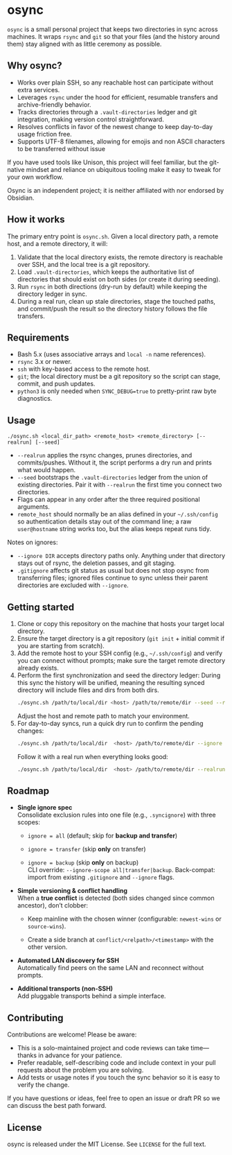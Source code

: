 # osync

`osync` is a small personal project that keeps two directories in sync across machines. It wraps `rsync` and `git` so that your files (and the history around them) stay aligned with as little ceremony as possible.

## Why osync?

- Works over plain SSH, so any reachable host can participate without extra services.
- Leverages `rsync` under the hood for efficient, resumable transfers and archive-friendly behavior.
- Tracks directories through a `.vault-directories` ledger and git integration, making version control straightforward.
- Resolves conflicts in favor of the newest change to keep day-to-day usage friction free.
- Supports UTF-8 filenames, allowing for emojis and non ASCII characters to be transferred without issue

If you have used tools like Unison, this project will feel familiar, but the git-native mindset and reliance on ubiquitous tooling make it easy to tweak for your own workflow.

Osync is an independent project; it is neither affiliated with nor endorsed by Obsidian.

## How it works

The primary entry point is `osync.sh`. Given a local directory path, a remote host, and a remote directory, it will:

1. Validate that the local directory exists, the remote directory is reachable over SSH, and the local tree is a git repository.
2. Load `.vault-directories`, which keeps the authoritative list of directories that should exist on both sides (or create it during seeding).
3. Run `rsync` in both directions (dry-run by default) while keeping the directory ledger in sync.
4. During a real run, clean up stale directories, stage the touched paths, and commit/push the result so the directory history follows the file transfers.

## Requirements

- Bash 5.x (uses associative arrays and `local -n` name references).
- `rsync` 3.x or newer.
- `ssh` with key-based access to the remote host.
- `git`; the local directory must be a git repository so the script can stage, commit, and push updates.
- `python3` is only needed when `SYNC_DEBUG=true` to pretty-print raw byte diagnostics.

## Usage

```
./osync.sh <local_dir_path> <remote_host> <remote_directory> [--realrun] [--seed]
```

- `--realrun` applies the rsync changes, prunes directories, and commits/pushes. Without it, the script performs a dry run and prints what would happen.
- `--seed` bootstraps the `.vault-directories` ledger from the union of existing directories. Pair it with `--realrun` the first time you connect two directories.
- Flags can appear in any order after the three required positional arguments.
- `remote_host` should normally be an alias defined in your `~/.ssh/config` so authentication details stay out of the command line; a raw `user@hostname` string works too, but the alias keeps repeat runs tidy.

Notes on ignores:
- `--ignore DIR` accepts directory paths only. Anything under that directory stays out of rsync, the deletion passes, and git staging.
- `.gitignore` affects git status as usual but does not stop osync from transferring files; ignored files continue to sync unless their parent directories are excluded with `--ignore`.

## Getting started

1. Clone or copy this repository on the machine that hosts your target local directory.
2. Ensure the target directory is a git repository (`git init` + initial commit if you are starting from scratch).
3. Add the remote host to your SSH config (e.g., `~/.ssh/config`) and verify you can connect without prompts; make sure the target remote directory already exists.
4. Perform the first synchronization and seed the directory ledger:
During this sync the history will be unified, meaning the resulting synced directory will include files and dirs from both dirs.
   ```bash
   ./osync.sh /path/to/local/dir <host> /path/to/remote/dir --seed --realrun --ignore ... --ignore ...
   ```
   Adjust the host and remote path to match your environment.
5. For day-to-day syncs, run a quick dry run to confirm the pending changes:
   ```bash
   ./osync.sh /path/to/local/dir  <host> /path/to/remote/dir --ignore ... --ignore ...
   ```
   Follow it with a real run when everything looks good:
   ```bash
   ./osync.sh /path/to/local/dir  <host> /path/to/remote/dir --realrun  --ignore ... --ignore ...
   ```

## Roadmap

- **Single ignore spec**  
    Consolidate exclusion rules into one file (e.g., `.syncignore`) with three scopes:
    
    - `ignore = all` (default; skip for **backup and transfer**)
        
    - `ignore = transfer` (skip **only** on transfer)
        
    - `ignore = backup` (skip **only** on backup)  
        CLI override: `--ignore-scope all|transfer|backup`. Back-compat: import from existing `.gitignore` and `--ignore` flags.
        
- **Simple versioning & conflict handling**  
    When a **true conflict** is detected (both sides changed since common ancestor), don’t clobber:
    
    - Keep mainline with the chosen winner (configurable: `newest-wins` or `source-wins`).
        
    - Create a side branch at `conflict/<relpath>/<timestamp>` with the other version.
        
- **Automated LAN discovery for SSH**  
    Automatically find peers on the same LAN and reconnect without prompts.
    
- **Additional transports (non-SSH)**  
    Add pluggable transports behind a simple interface.


## Contributing

Contributions are welcome! Please be aware:

- This is a solo-maintained project and code reviews can take time—thanks in advance for your patience.
- Prefer readable, self-describing code and include context in your pull requests about the problem you are solving.
- Add tests or usage notes if you touch the sync behavior so it is easy to verify the change.

If you have questions or ideas, feel free to open an issue or draft PR so we can discuss the best path forward.

## License

osync is released under the MIT License. See `LICENSE` for the full text.

